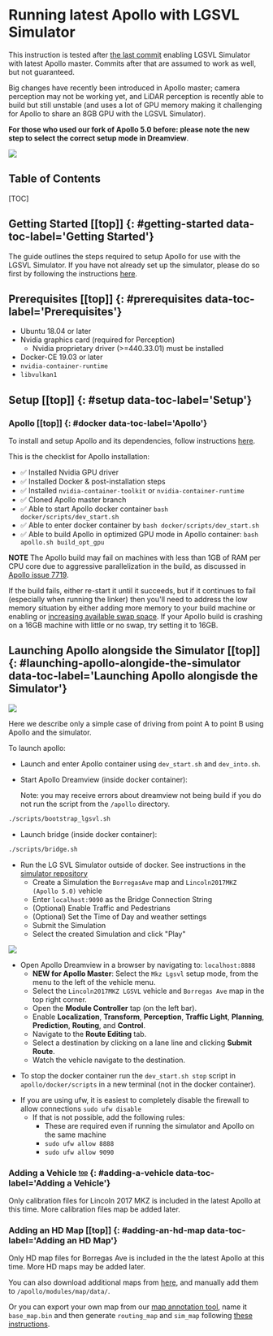 # Running latest Apollo with LGSVL Simulator [](#top)

This instruction is tested after [the last commit](https://github.com/ApolloAuto/apollo/commit/eac672b11ae20272f6d91f8eb119bfb942364ef5) enabling LGSVL Simulator with latest Apollo master. Commits after that are assumed to work as well, but not guaranteed. 

Big changes have recently been introduced in Apollo master; camera perception may not be working yet, and LiDAR perception is recently able to build but still unstable (and uses a lot of GPU memory making it challenging for Apollo to share an 8GB GPU with the LGSVL Simulator).

**For those who used our fork of Apollo 5.0 before: please note the new step to select the correct setup mode in Dreamview**.

[![](images/apollo-sim.png)](images/full_size_images/apollo-sim.png)

<h2> Table of Contents</h2>
[TOC]

## Getting Started [[top]] {: #getting-started data-toc-label='Getting Started'}
The guide outlines the steps required to setup Apollo for use with the LGSVL Simulator. If you have not already set up the simulator, please do so first by following the instructions [here](https://github.com/lgsvl/simulator).

## Prerequisites [[top]] {: #prerequisites data-toc-label='Prerequisites'}
* Ubuntu 18.04 or later
* Nvidia graphics card (required for Perception)
    - Nvidia proprietary driver (\>=440.33.01) must be installed
* Docker-CE 19.03 or later
* `nvidia-container-runtime`
* `libvulkan1`

## Setup [[top]] {: #setup data-toc-label='Setup'}

### Apollo [[top]] {: #docker data-toc-label='Apollo'}
To install and setup Apollo and its dependencies, follow instructions [here](https://github.com/ApolloAuto/apollo/blob/master/docs/quickstart/apollo_software_installation_guide.md).

This is the checklist for Apollo installation:

- ✅ Installed Nvidia GPU driver
- ✅ Installed Docker & post-installation steps
- ✅ Installed `nvidia-container-toolkit` or `nvidia-container-runtime`
- ✅ Cloned Apollo master branch
- ✅ Able to start Apollo docker container `bash docker/scripts/dev_start.sh`
- ✅ Able to enter docker container by `bash docker/scripts/dev_start.sh`
- ✅ Able to build Apollo in optimized GPU mode in Apollo container: `bash apollo.sh build_opt_gpu`

**NOTE**
The Apollo build may fail on machines with less than 1GB of RAM per CPU core due to aggressive parallelization in the build, as discussed in [Apollo issue 7719](https://github.com/ApolloAuto/apollo/issues/7719).

If the build fails, either re-start it until it succeeds, but if it continues to fail (especially when running the linker) then you'll need to address the low memory situation by either adding more memory to your build machine or enabling or [increasing available swap space](https://bogdancornianu.com/change-swap-size-in-ubuntu/). If your Apollo build is crashing on a 16GB machine with little or no swap, try setting it to 16GB.

## Launching Apollo alongside the Simulator [[top]] {: #launching-apollo-alongide-the-simulator data-toc-label='Launching Apollo alongisde the Simulator'}

[![](images/xe-simulator.png)](images/full_size_images/xe-simulator.png)

Here we describe only a simple case of driving from point A to point B using Apollo and the simulator. 

To launch apollo: 

* Launch and enter Apollo container using `dev_start.sh` and `dev_into.sh`.

* Start Apollo Dreamview (inside docker container): 

    Note: you may receive errors about dreamview not being build if you do not run the script from the `/apollo` directory.

```bash
./scripts/bootstrap_lgsvl.sh
```

* Launch bridge (inside docker container):

```bash
./scripts/bridge.sh
```

* Run the LG SVL Simulator outside of docker. See instructions in the [simulator repository](https://github.com/lgsvl/simulator)
    - Create a Simulation the `BorregasAve` map and `Lincoln2017MKZ (Apollo 5.0)` vehicle
    - Enter `localhost:9090` as the Bridge Connection String
    - (Optional) Enable Traffic and Pedestrians
    - (Optional) Set the Time of Day and weather settings
    - Submit the Simulation
    - Select the created Simulation and click "Play"

[![](images/apollo-master.png)](images/full_size_images/apollo-master.png)


* Open Apollo Dreamview in a browser by navigating to: `localhost:8888`
    - **NEW for Apollo Master**: Select the `Mkz Lgsvl` setup mode, from the menu to the left of the vehicle menu.
    - Select the `Lincoln2017MKZ LGSVL` vehicle and `Borregas Ave` map in the top right corner.
    - Open the **Module Controller** tap (on the left bar).
    - Enable **Localization**, **Transform**, **Perception**, **Traffic Light**, **Planning**, **Prediction**, **Routing**, and **Control**.
    - Navigate to the **Route Editing** tab.
    - Select a destination by clicking on a lane line and clicking **Submit Route**.
    - Watch the vehicle navigate to the destination.
- To stop the docker container run the `dev_start.sh stop` script in `apollo/docker/scripts` in a new terminal (not in the docker container).
  
* If you are using ufw, it is easiest to completely disable the firewall to allow connections `sudo ufw disable`
    - If that is not possible, add the following rules:
        - These are required even if running the simulator and Apollo on the same machine
        - `sudo ufw allow 8888`
        - `sudo ufw allow 9090`

### Adding a Vehicle <sub><sup>[top](#top)</sup></sub> {: #adding-a-vehicle data-toc-label='Adding a Vehicle'}
Only calibration files for Lincoln 2017 MKZ is included in the latest Apollo at this time. More calibration files map be added later.

### Adding an HD Map [[top]] {: #adding-an-hd-map data-toc-label='Adding an HD Map'}
Only HD map files for Borregas Ave is included in the the latest Apollo at this time. More HD maps may be added later. 

You can also download additional maps from [here](https://github.com/lgsvl/apollo-5.0/tree/simulator/modules/map/data), and manually add them to `/apollo/modules/map/data/`. 

Or you can export your own map from our [map annotation tool](https://www.lgsvlsimulator.com/docs/map-annotation/#export-map-annotations), name it `base_map.bin` and then generate `routing_map` and `sim_map` following [these instructions](https://github.com/ApolloAuto/apollo/tree/master/modules/map/data#difference-between-base_map-routing_map-and-sim_map).
